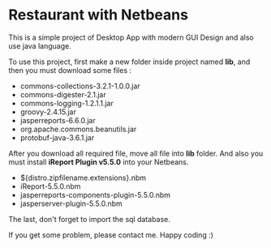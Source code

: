 # Restaurant with Netbeans
This is a simple project of Desktop App with modern GUI Design and also use java language.

To use this project, first make a new folder inside project named <b>lib</b>, and then you must download some files :
- commons-collections-3.2.1-1.0.0.jar
- commons-digester-2.1.jar
- commons-logging-1.2.1.1.jar
- groovy-2.4.15.jar
- jasperreports-6.6.0.jar
- org.apache.commons.beanutils.jar
- protobuf-java-3.6.1.jar

After you download all required file, move all file into <b>lib</b> folder. And also you must install <b>iReport Plugin v5.5.0</b> into your Netbeans.
- ${distro.zipfilename.extensions}.nbm
- iReport-5.5.0.nbm
- jasperreports-components-plugin-5.5.0.nbm
- jasperserver-plugin-5.5.0.nbm

The last, don't forget to import the sql database.

If you get some problem, please contact me.
Happy coding :)
